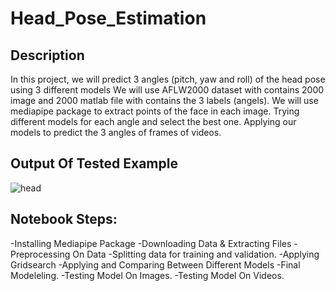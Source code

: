 # Head_Pose_Estimation

## Description
In this project, we will predict 3 angles (pitch, yaw and roll) of the head pose using 3 different models
We will use AFLW2000 dataset with contains 2000 image and 2000 matlab file with contains the 3 labels (angels).
We will use mediapipe package to extract points of the face in each image.
Trying different models for each angle and select the best one.
Applying our models to predict the 3 angles of frames of videos.

## Output Of Tested Example
![head](3CQsnT_ad6337d97eaa56bd6410aa9153e82318_00-00-00_00-00-11_2.gif)

## Notebook Steps:
-Installing Mediapipe Package
-Downloading Data & Extracting Files
-Preprocessing On Data
-Splitting data for training and validation.
-Applying Gridsearch
-Applying and Comparing Between Different Models
-Final Modeleling.
-Testing Model On Images.
-Testing Model On Videos.
